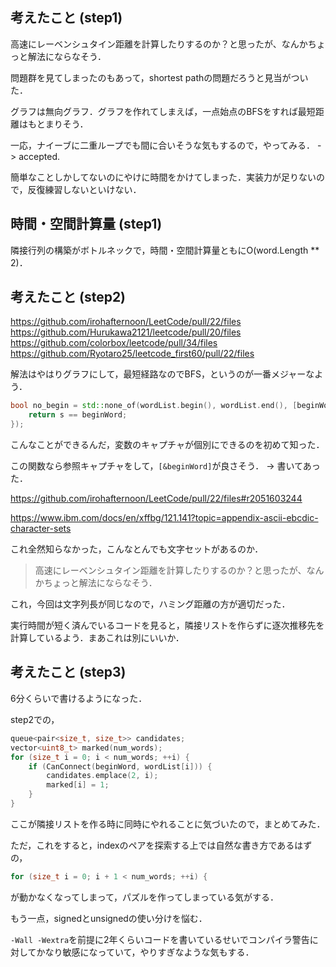 ## 考えたこと (step1)
高速にレーベンシュタイン距離を計算したりするのか？と思ったが、なんかちょっと解法にならなそう．

問題群を見てしまったのもあって，shortest pathの問題だろうと見当がついた．

グラフは無向グラフ．グラフを作れてしまえば，一点始点のBFSをすれば最短距離はもとまりそう．

一応，ナイーブに二重ループでも間に合いそうな気もするので，やってみる． -> accepted.

簡単なことしかしてないのにやけに時間をかけてしまった．実装力が足りないので，反復練習しないといけない．

## 時間・空間計算量 (step1)
隣接行列の構築がボトルネックで，時間・空間計算量ともにO(word.Length ** 2)．

## 考えたこと (step2)
https://github.com/irohafternoon/LeetCode/pull/22/files
https://github.com/Hurukawa2121/leetcode/pull/20/files
https://github.com/colorbox/leetcode/pull/34/files
https://github.com/Ryotaro25/leetcode_first60/pull/22/files

解法はやはりグラフにして，最短経路なのでBFS，というのが一番メジャーなよう．

```cpp
bool no_begin = std::none_of(wordList.begin(), wordList.end(), [beginWord](string s) {
	return s == beginWord;
});
```

こんなことができるんだ，変数のキャプチャが個別にできるのを初めて知った．

この関数なら参照キャプチャをして，`[&beginWord]`が良さそう． -> 書いてあった．

https://github.com/irohafternoon/LeetCode/pull/22/files#r2051603244

https://www.ibm.com/docs/en/xffbg/121.141?topic=appendix-ascii-ebcdic-character-sets

これ全然知らなかった，こんなとんでも文字セットがあるのか．

> 高速にレーベンシュタイン距離を計算したりするのか？と思ったが、なんかちょっと解法にならなそう．

これ，今回は文字列長が同じなので，ハミング距離の方が適切だった．

実行時間が短く済んでいるコードを見ると，隣接リストを作らずに逐次推移先を計算しているよう．まあこれは別にいいか．

## 考えたこと (step3)
6分くらいで書けるようになった．

step2での，

```cpp
queue<pair<size_t, size_t>> candidates;
vector<uint8_t> marked(num_words);
for (size_t i = 0; i < num_words; ++i) {
	if (CanConnect(beginWord, wordList[i])) {
		candidates.emplace(2, i);
		marked[i] = 1;
	}
}
```

ここが隣接リストを作る時に同時にやれることに気づいたので，まとめてみた．

ただ，これをすると，indexのペアを探索する上では自然な書き方であるはずの，

```cpp
for (size_t i = 0; i + 1 < num_words; ++i) {
```

が動かなくなってしまって，パズルを作ってしまっている気がする．

もう一点，signedとunsignedの使い分けを悩む．

`-Wall -Wextra`を前提に2年くらいコードを書いているせいでコンパイラ警告に対してかなり敏感になっていて，やりすぎなような気もする．
